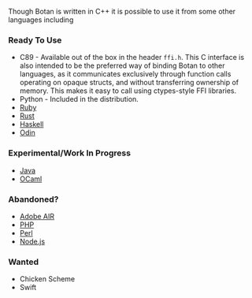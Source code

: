Though Botan is written in C++ it is possible to use it from some other languages including

### Ready To Use

* C89 - Available out of the box in the header `ffi.h`. This C interface is also intended to be the preferred way of binding Botan to other languages, as it communicates exclusively through function calls operating on opaque structs, and without transferring ownership of memory. This makes it easy to call using ctypes-style FFI libraries.
* Python - Included in the distribution.
* [Ruby](https://github.com/riboseinc/ruby-botan)
* [Rust](https://crates.io/crates/botan)
* [Haskell](http://hackage.haskell.org/package/Z-Botan)
* [Odin](https://github.com/odin-lang/Odin/tree/master/vendor/botan)

### Experimental/Work In Progress
* [Java](https://github.com/yaziza/botanj)
* [OCaml](https://github.com/randombit/botan-ocaml)

### Abandoned?
* [Adobe AIR](https://github.com/vpmedia/botan-crypto-ane)
* [PHP](https://github.com/kisscool-fr/php_botan)
* [Perl](https://github.com/randombit/botan/tree/9474deacd67433908dec38a409892a334aab679d/src/contrib/perl-xs)
* [Node.js](https://github.com/justinfreitag/node-botan)

### Wanted
* Chicken Scheme
* Swift